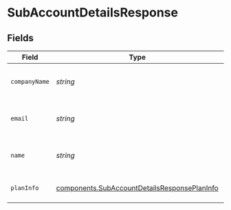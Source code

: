 # SubAccountDetailsResponse


## Fields

| Field                                                                                                    | Type                                                                                                     | Required                                                                                                 | Description                                                                                              |
| -------------------------------------------------------------------------------------------------------- | -------------------------------------------------------------------------------------------------------- | -------------------------------------------------------------------------------------------------------- | -------------------------------------------------------------------------------------------------------- |
| `companyName`                                                                                            | *string*                                                                                                 | :heavy_minus_sign:                                                                                       | Sub-account company name                                                                                 |
| `email`                                                                                                  | *string*                                                                                                 | :heavy_minus_sign:                                                                                       | Email id of the sub-account organization                                                                 |
| `name`                                                                                                   | *string*                                                                                                 | :heavy_minus_sign:                                                                                       | Name of the sub-account user                                                                             |
| `planInfo`                                                                                               | [components.SubAccountDetailsResponsePlanInfo](../../models/shared/subaccountdetailsresponseplaninfo.md) | :heavy_minus_sign:                                                                                       | Sub-account plan details                                                                                 |